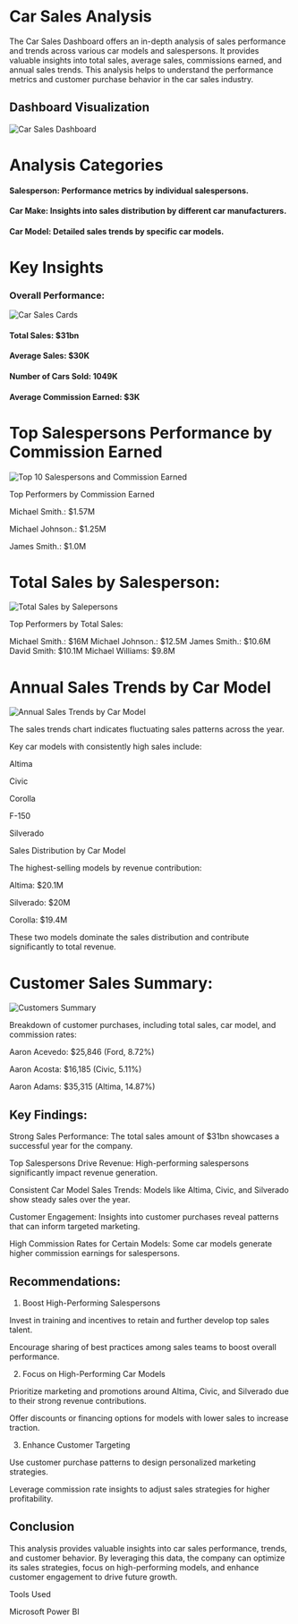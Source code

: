 # Car Sales Analysis
The Car Sales Dashboard offers an in-depth analysis of sales performance and trends across various car models and salespersons. It provides valuable insights into total sales, average sales, commissions earned, and annual sales trends. This analysis helps to understand the performance metrics and customer purchase behavior in the car sales industry.
## Dashboard Visualization
![Car Sales Dashboard ](https://github.com/user-attachments/assets/b591366a-e895-49d0-93c9-4cb928ff422e)

# Analysis Categories
#### Salesperson: Performance metrics by individual salespersons.
#### Car Make: Insights into sales distribution by different car manufacturers.
#### Car Model: Detailed sales trends by specific car models.
# Key Insights
### Overall Performance:
![Car Sales Cards](https://github.com/user-attachments/assets/758becb7-c525-4a41-856b-f3e0f5c80715)

#### Total Sales: $31bn
#### Average Sales: $30K
#### Number of Cars Sold: 1049K
#### Average Commission Earned: $3K


# Top Salespersons Performance by Commission Earned
![Top 10 Salespersons and Commission Earned](https://github.com/user-attachments/assets/ac94a047-963c-4a5e-977e-6ebd842e7cfc)


Top Performers by Commission Earned

Michael Smith.: $1.57M

Michael Johnson.: $1.25M

James Smith.: $1.0M


# Total Sales by Salesperson:
![Total Sales by Salepersons](https://github.com/user-attachments/assets/f25c8ba7-616c-4717-9925-291f474a2c02)


Top Performers by Total Sales:

Michael Smith.: $16M
Michael Johnson.: $12.5M
James Smith.: $10.6M
David Smith: $10.1M
Michael Williams: $9.8M


# Annual Sales Trends by Car Model
![Annual Sales Trends by Car Model](https://github.com/user-attachments/assets/833ee8bc-844d-421a-8c6a-7c8a73d6eb6d)

The sales trends chart indicates fluctuating sales patterns across the year.

Key car models with consistently high sales include:

Altima

Civic

Corolla

F-150

Silverado

Sales Distribution by Car Model

The highest-selling models by revenue contribution:

Altima: $20.1M

Silverado: $20M 

Corolla: $19.4M

These two models dominate the sales distribution and contribute significantly to total revenue.


# Customer Sales Summary:

![Customers Summary](https://github.com/user-attachments/assets/d43af90d-24f0-48c6-85b8-12d11a7f9016)

Breakdown of customer purchases, including total sales, car model, and commission rates:

Aaron Acevedo: $25,846 (Ford, 8.72%)

Aaron Acosta: $16,185 (Civic, 5.11%)

Aaron Adams: $35,315 (Altima, 14.87%)

## Key Findings:

Strong Sales Performance: The total sales amount of $31bn showcases a successful year for the company.

Top Salespersons Drive Revenue: High-performing salespersons significantly impact revenue generation.

Consistent Car Model Sales Trends: Models like Altima, Civic, and Silverado show steady sales over the year.

Customer Engagement: Insights into customer purchases reveal patterns that can inform targeted marketing.

High Commission Rates for Certain Models: Some car models generate higher commission earnings for salespersons.

## Recommendations:

1. Boost High-Performing Salespersons

Invest in training and incentives to retain and further develop top sales talent.

Encourage sharing of best practices among sales teams to boost overall performance.

2. Focus on High-Performing Car Models

Prioritize marketing and promotions around Altima, Civic, and Silverado due to their strong revenue contributions.

Offer discounts or financing options for models with lower sales to increase traction.

3. Enhance Customer Targeting

Use customer purchase patterns to design personalized marketing strategies.

Leverage commission rate insights to adjust sales strategies for higher profitability.

## Conclusion

This analysis provides valuable insights into car sales performance, trends, and customer behavior. By leveraging this data, the company can optimize its sales strategies, focus on high-performing models, and enhance customer engagement to drive future growth.

Tools Used

Microsoft Power BI


